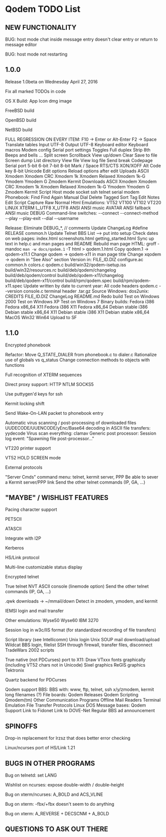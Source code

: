 Qodem TODO List
===============

NEW FUNCTIONALITY
-----------------

BUG: host mode chat inside message entry doesn't clear entry or return
     to message editor

BUG: host mode not restarting

1.0.0
-----

Release 1.0beta on Wednesday April 27, 2016

Fix all marked TODOs in code

OS X Build:
  App Icon
  dmg image

FreeBSD build

OpenBSD build

NetBSD build


FULL REGRESSION ON EVERY ITEM:
  F10 -> Enter or Alt-Enter
  F2 -> Space
  Translate tables
    Input
      UTF-8
    Output
      UTF-8
  Keyboard editor
  Keyboard macros
  Modem config
  Serial port settings
  Toggles
    Full duplex
    Strip 8th
    Beeps and bells
    ...
  Split screen
  Scrollback
    View up/down
    Clear
    Save to file
  Screen dump
  List directory
  View file
  View log file
  Send break
  Codepage
  Serial port
    5-bit
    6-bit
    7-bit
    8-bit
    Mark / Space
    RTS/CTS
    XON/XOFF
  Alt Code key
    8-bit
    Unicode
  Edit options
    Reload options after edit
  Uploads
    ASCII
    Xmodem
    Xmodem CRC
    Xmodem 1k
    Xmodem Relaxed
    Xmodem 1k-G
    Ymodem
    Ymodem G
    Zmodem
    Kermit
  Downloads
    ASCII
    Xmodem
    Xmodem CRC
    Xmodem 1k
    Xmodem Relaxed
    Xmodem 1k-G
    Ymodem
    Ymodem G
    Zmodem
    Kermit
  Script
  Host mode
    socket
    ssh
    telnet
    serial
    modem
  Phonebook:
    Find
    Find Again
    Manual Dial
    Delete Tagged
    Sort
    Tag
    Edit Notes
    Edit Script
  Capture
    Raw
    Normal
    Html
  Emulations:
    VT52
    VT100
    VT102
    VT220
    LINUX
    XTERM
    L_UTF8
    X_UTF8
    ANSI
      ANSI music
    AVATAR
      ANSI fallback
        ANSI music
    DEBUG
  Command-line switches:
    --connect
    --connect-method
    --play
    --play-exit
    --dial
    --username


Release:
  Eliminate DEBUG_*, // comments
  Update ChangeLog
  #define RELEASE common.h
  Update Telnet BBS List --> put into setup
  Check dates on web pages:
    index.html screenshots.html getting_started.html
  Sync up text in help.c and man pages and README
  Rebuild man page HTML:
    groff -mandoc `man -w docs/qodem.1` -T html > qodem.1.html
  Copy qodem.1 -> qodem-x11.1
    Change qodem -> qodem-x11 in man page title
    Change xqodem -> qodem in "See Also" section
  Version in:
    FILE_ID.DIZ
    configure.ac
    common.h
    colors.c
    qodem.c
    build/win32/qodem-isetup.iss
    build/win32/resources.rc
    build/deb/qodem/changelog
    build/deb/qodem/control
    build/deb/qodem-x11/changelog
    build/deb/qodem-x11/control
    build/rpm/qodem.spec
    build/rpm/qodem-x11.spec
  Update written by date to current year:
    All code headers
    qodem.c --version
    console.c terminal header
  .tar.gz Source
  Windows:
    dos2unix: CREDITS FILE_ID.DIZ ChangeLog README.md
    Redo build
    Test on Windows 2000
    Test on Windows XP
    Test on Windows 7
  Binary builds:
    Fedora i386
    Fedora x86_64
    X11 Fedora i386
    X11 Fedora x86_64
    Debian stable i386
    Debian stable x86_64
    X11 Debian stable i386
    X11 Debian stable x86_64
    MacOS
    Win32
    Win64
  Upload to SF



1.1.0
-----

Encrypted phonebook

Refactor:
  Move Q_STATE_DIALER from phonebook.c to dialer.c
  Rationalize use of globals vs q_status
  Change connection methods to objects with functions

Full recognition of XTERM sequences

Direct proxy support:
  HTTP
    NTLM
  SOCKS5

Use puttygen'd keys for ssh

Kermit locking shift

Send Wake-On-LAN packet to phonebook entry

Automatic virus scanning / post-processing of downloaded files
  UUDECODE/UUENCODE/yEnc/Base64 decoding in ASCII file transfers:
    yydecode
  Virus scan everything:
    clamav
  Generic post processor:
    Session log event: "Spawning file post-processor..."

VT220 printer support

VT52 HOLD SCREEN mode

External protocols

"Server Cmds" command menu: telnet, kermit server, PPP
  Be able to sever a Kermit server/PPP link
  Send the other telnet commands (IP, GA, ...)



"MAYBE" / WISHLIST FEATURES
---------------------------

Pacing character support

PETSCII

ATASCII

Integrate with I2P

Kerberos

HS/Link protocol

Multi-line customizable status display

Encrypted telnet

True telnet NVT ASCII console (linemode option)
  Send the other telnet commands (IP, GA, ...)

.qwk downloads -> ~/mmail/down
  Detect in zmodem, ymodem, and kermit

IEMSI login and mail transfer

Other emulations:
  Wyse50
  Wyse60
  IBM 3270

Session log in w3c/IIS format (for standardized recording of file transfers)

Script library (see Intellicomm)
  Unix login
  Unix SOUP mail download/upload
  Wildcat BBS login, filelist
  SSH through firewall, transfer files, disconnect
  TradeWars 2002 scripts

True native (not PDCurses) port to X11:
  Draw VTxxx fonts graphically (including VT52 chars not in Unicode)
  Sixel graphics
  ReGIS graphics
  Tektronix

Quartz backend for PDCurses


Qodem support BBS:
  BBS with:
    www, ftp, telnet, ssh
    x/y/zmodem, kermit
    long filenames (?)
  File boards:
    Qodem Releases
    Qodem Scripting
    Qmodem(tm)
    Other Communication Programs
    Offline Mail Readers
    Terminal Emulation
    File Transfer Protocols
    Linux
    DOS
  Message bases:
    Qodem Support
  Link to Fidonet
  Link to DOVE-Net
  Regular BBS ad announcement




SPINOFFS
--------

Drop-in replacement for lrzsz that does better error checking

Linux/ncurses port of HS/Link 1.21



BUGS IN OTHER PROGRAMS
----------------------

Bug on telnetd: set LANG

Wishlist on ncurses: expose double-width / double-height

Bug on xterm/ncurses: A_BOLD and ACS_VLINE

Bug on xterm: -fbx/+fbx doesn't seem to do anything

Bug on xterm: A_REVERSE + DECSCNM + A_BOLD



QUESTIONS TO ASK OUT THERE
--------------------------

